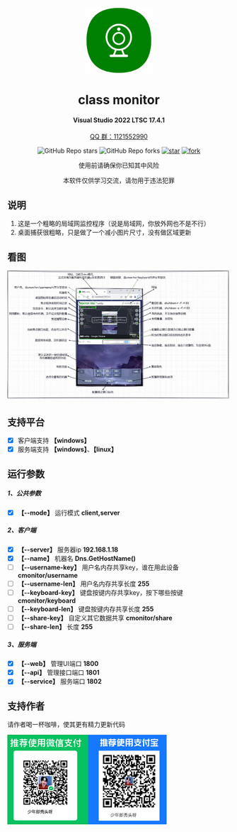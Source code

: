 
<!--
 * @Author: snltty
 * @Date: 2021-08-22 14:09:03
 * @LastEditors: snltty
 * @LastEditTime: 2022-11-21 16:36:26
 * @version: v1.0.0
 * @Descripttion: 功能说明
 * @FilePath: \client.service.ui.webd:\desktop\cminitor\README.md
-->
<div align="center">
<p><img src="./readme/logo.png" height="150"></p> 

# class monitor
#### Visual Studio 2022 LTSC 17.4.1
<a href="https://jq.qq.com/?_wv=1027&k=ucoIVfz4" target="_blank">QQ 群：1121552990</a>

![GitHub Repo stars](https://img.shields.io/github/stars/snltty/cminitor?style=social)
![GitHub Repo forks](https://img.shields.io/github/forks/snltty/cminitor?style=social)
[![star](https://gitee.com/snltty/cmonitor/badge/star.svg?theme=dark)](https://gitee.com/snltty/cminitor/stargazers)
[![fork](https://gitee.com/snltty/cmonitor/badge/fork.svg?theme=dark)](https://gitee.com/snltty/cminitor/members)

使用前请确保你已知其中风险

本软件仅供学习交流，请勿用于违法犯罪

</div>

## 说明
1. 这是一个粗略的局域网监控程序（说是局域网，你放外网也不是不行）
2. 桌面捕获很粗略，只是做了一个减小图片尺寸，没有做区域更新

## 看图
<p><img src="./readme/cmonitor.jpg"></p> 


## 支持平台
- [x] 客户端支持 **【windows】**
- [x] 服务端支持 **【windows】**、**【linux】**

## 运行参数

##### 1、公共参数
- [x] **【--mode】** 运行模式 **client,server**

##### 2、客户端
- [x] **【--server】** 服务器ip  **192.168.1.18**
- [x] **【--name】** 机器名 **Dns.GetHostName()**
- [ ] **【--username-key】** 用户名内存共享key，谁在用此设备 **cmonitor/username**
- [ ] **【--username-len】** 用户名内存共享长度 **255**
- [ ] **【--keyboard-key】** 键盘按键内存共享key，按下哪些按键 **cmonitor/keyboard**
- [ ] **【--keyboard-len】** 键盘按键内存共享长度 **255**
- [ ] **【--share-key】** 自定义其它数据共享 **cmonitor/share**
- [ ] **【--share-len】** 长度 **255**

##### 3、服务端
- [x] **【--web】** 管理UI端口 **1800**
- [x] **【--api】** 管理接口端口 **1801**
- [x] **【--service】** 服务端口 **1802**

## 支持作者
请作者喝一杯咖啡，使其更有精力更新代码
<p><img src="./readme/qr.jpg" width="360"></p> 
